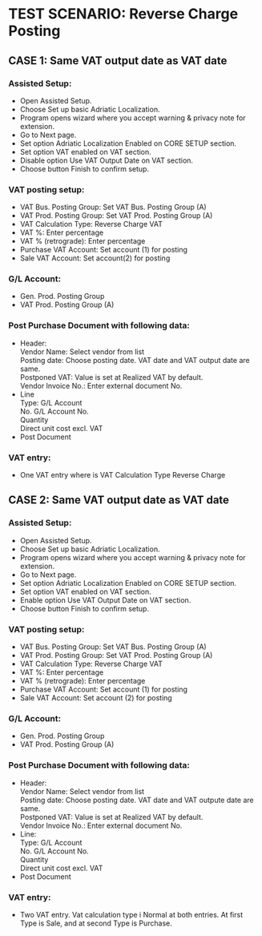 # TEST SCENARIO: Reverse Charge Posting

## CASE 1: Same VAT output date as VAT date

### Assisted Setup:

-	Open Assisted Setup.
-	Choose Set up basic Adriatic Localization.
-	Program opens wizard where you accept warning & privacy note for extension.
-	Go to Next page.
-	Set option Adriatic Localization Enabled on CORE SETUP section.
-	Set option VAT enabled on VAT section.
-	Disable option Use VAT Output Date on VAT section.
-	Choose button Finish to confirm setup.

### VAT posting setup:

-	VAT Bus. Posting Group: Set VAT Bus. Posting Group (A)
-	VAT Prod. Posting Group: Set VAT Prod. Posting Group (A)
-	VAT Calculation Type: Reverse Charge VAT
-	VAT %: Enter percentage
-	VAT % (retrograde): Enter percentage
-	Purchase VAT Account: Set account (1) for posting
-	Sale VAT Account: Set account(2) for posting

### G/L Account:

-	Gen. Prod. Posting Group
-	VAT Prod. Posting Group (A)

### Post Purchase Document with following data:

-	Header:<br>
        Vendor Name: Select vendor from list<br>
        Posting date: Choose posting date. VAT date and VAT output date are same.<br>
        Postponed VAT: Value is set at Realized VAT by default.<br>
        Vendor Invoice No.: Enter external document No.<br>
-	Line<br>
        Type: G/L Account<br>
        No. G/L Account No.<br>
        Quantity<br>
        Direct unit cost excl. VAT<br>
-	Post Document<br>

### VAT entry:

-	One VAT entry where is VAT Calculation Type Reverse Charge

## CASE 2: Same VAT output date as VAT date

### Assisted Setup:

-	Open Assisted Setup.
-	Choose Set up basic Adriatic Localization.
-	Program opens wizard where you accept warning & privacy note for extension.
-	Go to Next page.
-	Set option Adriatic Localization Enabled on CORE SETUP section.
-	Set option VAT enabled on VAT section.
-	Enable option Use VAT Output Date on VAT section.
-	Choose button Finish to confirm setup.

### VAT posting setup:

-	VAT Bus. Posting Group: Set VAT Bus. Posting Group (A)
-	VAT Prod. Posting Group: Set VAT Prod. Posting Group (A)
-	VAT Calculation Type: Reverse Charge VAT
-	VAT %: Enter percentage
-	VAT % (retrograde): Enter percentage
-	Purchase VAT Account: Set account (1) for posting
-	Sale VAT Account: Set account (2) for posting

### G/L Account:

-	Gen. Prod. Posting Group
-	VAT Prod. Posting Group (A)

### Post Purchase Document with following data:

-	Header:<br>
        Vendor Name: Select vendor from list<br>
        Posting date: Choose posting date. VAT date and VAT outpute date are same.<br>
        Postponed VAT: Value is set at Realized VAT by default.<br>
        Vendor Invoice No.: Enter external document No.<br>
-	Line:<br>
        Type: G/L Account<br>
        No. G/L Account No.<br>
        Quantity<br>
        Direct unit cost excl. VAT<br>
-	Post Document<br>

### VAT entry:

-	Two VAT entry. Vat calculation type i Normal at both entries. At first Type is Sale, and at second Type is Purchase.
